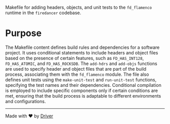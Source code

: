 <!--------------------------------------------------------------------------------->
<!-- IMPORTANT: This file is auto-generated by Driver (https://driver.ai). -------->
<!-- Manual edits may be overwritten on future commits. --------------------------->
<!--------------------------------------------------------------------------------->

Makefile for adding headers, objects, and unit tests to the `fd_flamenco` runtime in the `firedancer` codebase.

# Purpose
The Makefile content defines build rules and dependencies for a software project. It uses conditional statements to include headers and object files based on the presence of certain features, such as `FD_HAS_INT128`, `FD_HAS_ATOMIC`, and `FD_HAS_ROCKSDB`. The `add-hdrs` and `add-objs` functions are used to specify header and object files that are part of the build process, associating them with the `fd_flamenco` module. The file also defines unit tests using the `make-unit-test` and `run-unit-test` functions, specifying the test names and their dependencies. Conditional compilation is employed to include specific components only if certain conditions are met, ensuring that the build process is adaptable to different environments and configurations.

---
Made with ❤️ by [Driver](https://www.driver.ai/)
